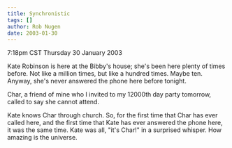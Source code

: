 ```yaml
---
title: Synchronistic
tags: []
author: Rob Nugen
date: 2003-01-30
---
```


<p class=date>7:18pm CST Thursday 30 January 2003</p>

<p>Kate Robinson is here at the Bibby's house; she's been here plenty
of times before.  Not like a million times, but like a hundred times.
Maybe ten.  Anyway, she's never answered the phone here before
tonight.</p>

<p>Char, a friend of mine who I invited to my 12000th day party
tomorrow, called to say she cannot attend.</p>

<p>Kate knows Char through church.  So, for the first time that Char
has ever called here, and the first time that Kate has ever answered
the phone here, it was the same time.  Kate was all, "it's Char!" in a
surprised whisper.  How amazing is the universe.</p>
